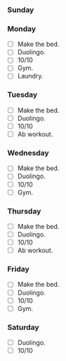 ### Sunday


### Monday

- [ ] Make the bed.
- [ ] Duolingo.
- [ ] 10/10
- [ ] Gym.
- [ ] Laundry.

### Tuesday

- [ ] Make the bed.
- [ ] Duolingo.
- [ ] 10/10
- [ ] Ab workout.

### Wednesday

- [ ] Make the bed.
- [ ] Duolingo.
- [ ] 10/10
- [ ] Gym.

### Thursday

- [ ] Make the bed.
- [ ] Duolingo.
- [ ] 10/10
- [ ] Ab workout.

### Friday

- [ ] Make the bed.
- [ ] Duolingo.
- [ ] 10/10
- [ ] Gym.

### Saturday

- [ ] Duolingo.
- [ ] 10/10